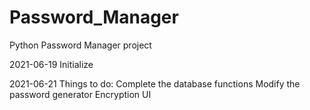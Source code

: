 # Password_Manager
Python Password Manager project

2021-06-19 Initialize

2021-06-21 Things to do:
Complete the database functions
Modify the password generator
Encryption
UI